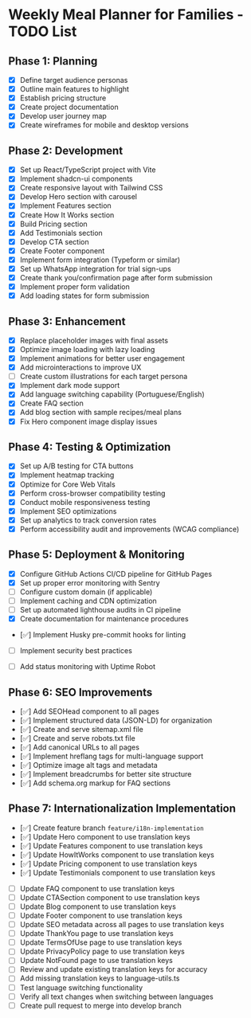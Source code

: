 # Weekly Meal Planner for Families - TODO List

## Phase 1: Planning
- [x] Define target audience personas
- [x] Outline main features to highlight
- [x] Establish pricing structure
- [x] Create project documentation
- [x] Develop user journey map
- [x] Create wireframes for mobile and desktop versions

## Phase 2: Development
- [x] Set up React/TypeScript project with Vite
- [x] Implement shadcn-ui components
- [x] Create responsive layout with Tailwind CSS
- [x] Develop Hero section with carousel
- [x] Implement Features section
- [x] Create How It Works section
- [x] Build Pricing section
- [x] Add Testimonials section
- [x] Develop CTA section
- [x] Create Footer component
- [x] Implement form integration (Typeform or similar)
- [x] Set up WhatsApp integration for trial sign-ups
- [x] Create thank you/confirmation page after form submission
- [x] Implement proper form validation
- [x] Add loading states for form submission

## Phase 3: Enhancement
- [x] Replace placeholder images with final assets
- [x] Optimize image loading with lazy loading
- [x] Implement animations for better user engagement
- [x] Add microinteractions to improve UX
- [ ] Create custom illustrations for each target persona
- [x] Implement dark mode support
- [x] Add language switching capability (Portuguese/English)
- [x] Create FAQ section
- [x] Add blog section with sample recipes/meal plans
- [x] Fix Hero component image display issues

## Phase 4: Testing & Optimization
- [x] Set up A/B testing for CTA buttons
- [x] Implement heatmap tracking
- [x] Optimize for Core Web Vitals
- [x] Perform cross-browser compatibility testing
- [x] Conduct mobile responsiveness testing
- [x] Implement SEO optimizations
- [x] Set up analytics to track conversion rates
- [x] Perform accessibility audit and improvements (WCAG compliance)

## Phase 5: Deployment & Monitoring
- [x] Configure GitHub Actions CI/CD pipeline for GitHub Pages
- [x] Set up proper error monitoring with Sentry
- [ ] Configure custom domain (if applicable)
- [ ] Implement caching and CDN optimization
- [ ] Set up automated lighthouse audits in CI pipeline
- [x] Create documentation for maintenance procedures
- [✅] Implement Husky pre-commit hooks for linting
- [ ] Implement security best practices
- [ ] Add status monitoring with Uptime Robot


## Phase 6: SEO Improvements
- [✅] Add SEOHead component to all pages
- [✅] Implement structured data (JSON-LD) for organization
- [✅] Create and serve sitemap.xml file
- [✅] Create and serve robots.txt file
- [✅] Add canonical URLs to all pages
- [✅] Implement hreflang tags for multi-language support
- [✅] Optimize image alt tags and metadata
- [✅] Implement breadcrumbs for better site structure
- [✅] Add schema.org markup for FAQ sections


## Phase 7: Internationalization Implementation
- [✅] Create feature branch `feature/i18n-implementation`
- [✅] Update Hero component to use translation keys
- [✅] Update Features component to use translation keys
- [✅] Update HowItWorks component to use translation keys
- [✅] Update Pricing component to use translation keys
- [✅] Update Testimonials component to use translation keys
- [ ] Update FAQ component to use translation keys
- [ ] Update CTASection component to use translation keys
- [ ] Update Blog component to use translation keys
- [ ] Update Footer component to use translation keys
- [ ] Update SEO metadata across all pages to use translation keys
- [ ] Update ThankYou page to use translation keys
- [ ] Update TermsOfUse page to use translation keys
- [ ] Update PrivacyPolicy page to use translation keys
- [ ] Update NotFound page to use translation keys
- [ ] Review and update existing translation keys for accuracy
- [ ] Add missing translation keys to language-utils.ts
- [ ] Test language switching functionality
- [ ] Verify all text changes when switching between languages
- [ ] Create pull request to merge into develop branch